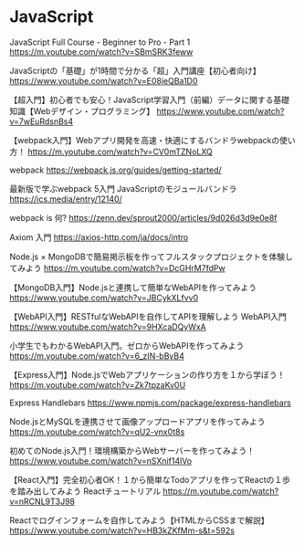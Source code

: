 # JavaScript
JavaScript Full Course - Beginner to Pro - Part 1
https://m.youtube.com/watch?v=SBmSRK3feww

JavaScriptの「基礎」が1時間で分かる「超」入門講座【初心者向け】
https://www.youtube.com/watch?v=E08jeQBa1D0

【超入門】初心者でも安心！JavaScript学習入門（前編）データに関する基礎知識【Webデザイン・プログラミング】
https://www.youtube.com/watch?v=7wEuRdsnBs4

【webpack入門】Webアプリ開発を高速・快適にするバンドラwebpackの使い方！ 
https://m.youtube.com/watch?v=CV0mTZNoLXQ

webpack 
https://webpack.js.org/guides/getting-started/

最新版で学ぶwebpack 5入門
JavaScriptのモジュールバンドラ
https://ics.media/entry/12140/

webpack is 何?
https://zenn.dev/sprout2000/articles/9d026d3d9e0e8f

Axiom 入門
https://axios-http.com/ja/docs/intro

Node.js × MongoDBで簡易掲示板を作ってフルスタックプロジェクトを体験してみよう
https://m.youtube.com/watch?v=DcGHrM7fdPw

【MongoDB入門】Node.jsと連携して簡単なWebAPIを作ってみよう
https://www.youtube.com/watch?v=JBCykXLfvv0

【WebAPI入門】RESTfulなWebAPIを自作してAPIを理解しよう WebAPI入門 https://www.youtube.com/watch?v=9HXcaDQyWxA

小学生でもわかるWebAPI入門。ゼロからWebAPIを作ってみよう https://m.youtube.com/watch?v=6_zIN-bByB4

【Express入門】Node.jsでWebアプリケーションの作り方を１から学ぼう！ https://m.youtube.com/watch?v=Zk7tpzaKv0U

Express Handlebars https://www.npmjs.com/package/express-handlebars

Node.jsとMySQLを連携させて画像アップロードアプリを作ってみよう https://m.youtube.com/watch?v=qU2-vnx0t8s

初めてのNode.js入門！環境構築からWebサーバーを作ってみよう！ https://www.youtube.com/watch?v=nSXnif14lVo

【React入門】完全初心者OK！１から簡単なTodoアプリを作ってReactの１歩を踏み出してみよう Reactチュートリアル https://m.youtube.com/watch?v=nRCNL9T3J98

Reactでログインフォームを自作してみよう【HTMLからCSSまで解説】
https://www.youtube.com/watch?v=HB3kZKfMm-s&t=592s
